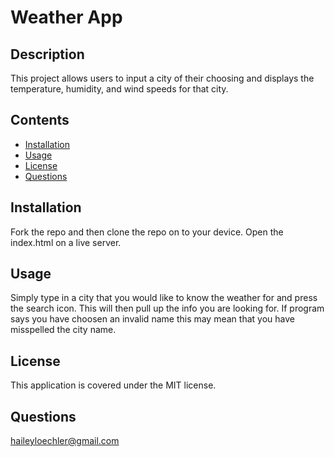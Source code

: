 # Weather App
## Description
This project allows users to input a city of their choosing and displays the temperature, humidity, and wind speeds for that city.
## Contents
- [Installation](#installation)
- [Usage](#usage)
- [License](#license)
- [Questions](#question)
## Installation
Fork the repo and then clone the repo on to your device. Open the index.html on a live server.
## Usage
Simply type in a city that you would like to know the weather for and press the search icon. This will then pull up the info you are looking for. If program says you have choosen an invalid name this may mean that you have misspelled the city name.
## License
This application is covered under the MIT license.
## Questions
<a> haileyloechler@gmail.com</a>
